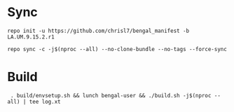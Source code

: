 # Sync

```
repo init -u https://github.com/chrisl7/bengal_manifest -b LA.UM.9.15.2.r1
```

```
repo sync -c -j$(nproc --all) --no-clone-bundle --no-tags --force-sync
```

# Build
```
 . build/envsetup.sh && lunch bengal-user && ./build.sh -j$(nproc --all) | tee log.xt
```

